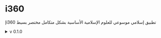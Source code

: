 # i360
إi360 تطبيق إسلامي موسوعي للعلوم الإسلامية الأساسية بشكل متكامل مختصر بسيط

<details>
<summary>v 0.1.0</summary>

| Header | Details |
|-----:|-----------|
|     Creation DateTime | 10/05/2022|
|     Version | 0.1.0|
|     Version Code | 20220510|
|     AppGyver Runtime Version | 4.3.6|
|     Released OS | Web|
|     Released Build# | 230085|
|     Released | 02/07/2022|
|     Notes | i360إ-OG (OG=Original)
|     (before Magmaa meeting 2022/05/12)|
|     |     Changes | - Creation: i360إ-OG (Original)- Add: _Quran_ button
- Add: _Hadith_ button
- Add: _Aqidah_ button
- Add: _Fiqh_ button
- Add: _Terminology_ button
- Add: _IslamicThoughtComponentBooks_ button
- Add: _Azkar_ button
- Add: _PrayerTimes_ button
- Add: _Mawareth_ button
- Add: _DarAlIftaa_ button
- Add: Logic for Android op.|
  
</details>
